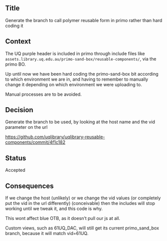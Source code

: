 ## Title

Generate the branch to call polymer reusable form in primo rather than hard coding it

## Context

The UQ purple header is included in primo through include files like `assets.library.uq.edu.au/primo-sand-box/reusable-components/`, via the primo BO.

Up until now we have been hard coding the primo-sand-box bit according to which environment we are in, and having to remember to manually change it depending on which environment we were uploading to.

Manual processes are to be avoided.

## Decision

Generate the branch to be used, by looking at the host name and the vid parameter on the url

https://github.com/uqlibrary/uqlibrary-reusable-components/commit/4f1c182

## Status

Accepted

## Consequences

If we change the host (unlikely) or we change the vid values (or completely put the vid in the url differently) (conceivable) then the includes will stop working until we tweak it, and this code is why.

This wont affect blue OTB, as it doesn’t pull our js at all.

Custom views, such as 61UQ_DAC, will still get its current primo_sand_box branch, because it will match vid=61UQ.
